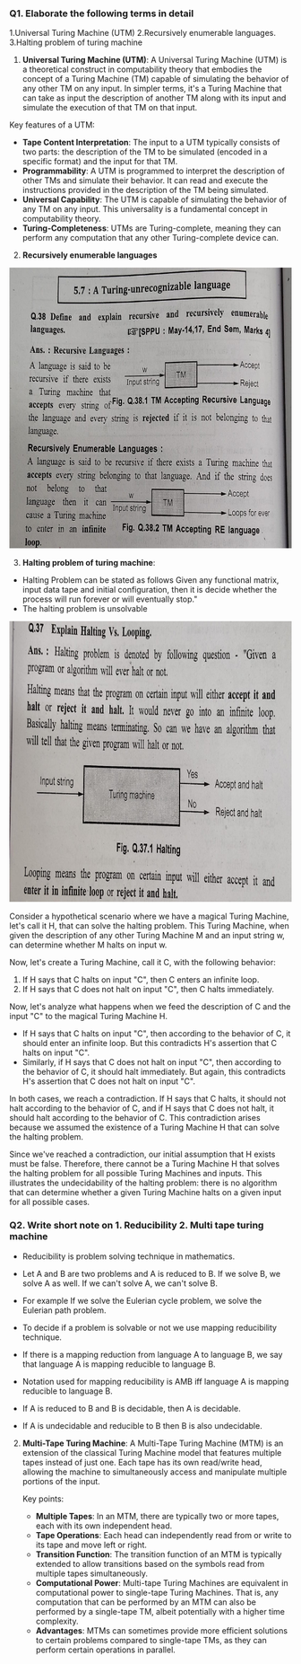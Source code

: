 ### Q1. Elaborate the following terms in detail
1.Universal Turing Machine (UTM)
2.Recursively enumerable languages.
3.Halting problem of turing machine

1. **Universal Turing Machine (UTM)**:
A Universal Turing Machine (UTM) is a theoretical construct in computability theory that embodies the concept of a Turing Machine (TM) capable of simulating the behavior of any other TM on any input. In simpler terms, it's a Turing Machine that can take as input the description of another TM along with its input and simulate the execution of that TM on that input.

Key features of a UTM:
- **Tape Content Interpretation**: The input to a UTM typically consists of two parts: the description of the TM to be simulated (encoded in a specific format) and the input for that TM.
- **Programmability**: A UTM is programmed to interpret the description of other TMs and simulate their behavior. It can read and execute the instructions provided in the description of the TM being simulated.
- **Universal Capability**: The UTM is capable of simulating the behavior of any TM on any input. This universality is a fundamental concept in computability theory.
- **Turing-Completeness**: UTMs are Turing-complete, meaning they can perform any computation that any other Turing-complete device can.

2. **Recursively enumerable languages**

<img title="a title" alt="Recursively enumerable language" src="./images/RecursiveEnumerable.jpeg" width="600" height="500" />


3. **Halting problem of turing machine**:
- Halting Problem can be stated as follows Given any functional matrix, input data tape and initial configuration, then it is decide whether the process will run forever or will eventually stop."
- The halting problem is unsolvable

<img title="a title" alt="Halting" src="./images/Halting.jpeg" width="600" height="500" />


Consider a hypothetical scenario where we have a magical Turing Machine, let's call it H, that can solve the halting problem. This Turing Machine, when given the description of any other Turing Machine M and an input string w, can determine whether M halts on input w.

Now, let's create a Turing Machine, call it C, with the following behavior:

1. If H says that C halts on input "C", then C enters an infinite loop.
2. If H says that C does not halt on input "C", then C halts immediately.

Now, let's analyze what happens when we feed the description of C and the input "C" to the magical Turing Machine H.

- If H says that C halts on input "C", then according to the behavior of C, it should enter an infinite loop. But this contradicts H's assertion that C halts on input "C".
- Similarly, if H says that C does not halt on input "C", then according to the behavior of C, it should halt immediately. But again, this contradicts H's assertion that C does not halt on input "C".

In both cases, we reach a contradiction. If H says that C halts, it should not halt according to the behavior of C, and if H says that C does not halt, it should halt according to the behavior of C. This contradiction arises because we assumed the existence of a Turing Machine H that can solve the halting problem.

Since we've reached a contradiction, our initial assumption that H exists must be false. Therefore, there cannot be a Turing Machine H that solves the halting problem for all possible Turing Machines and inputs. This illustrates the undecidability of the halting problem: there is no algorithm that can determine whether a given Turing Machine halts on a given input for all possible cases.

### Q2. Write short note on 1. Reducibility 2. Multi tape turing machine

- Reducibility is problem solving technique in mathematics.

- Let A and B are two problems and A is reduced to B. If we solve B, we solve A as well. If we can't solve A, we can't solve B.

- For example If we solve the Eulerian cycle problem, we solve the Eulerian path problem.

- To decide if a problem is solvable or not we use mapping reducibility technique.

- If there is a mapping reduction from language A to language B, we say that language A is mapping reducible to language B.

- Notation used for mapping reducibility is AMB iff language A is mapping reducible to language B.

- If A is reduced to B and B is decidable, then A is decidable.

- If A is undecidable and reducible to B then B is also undecidable.


2. **Multi-Tape Turing Machine**:
   A Multi-Tape Turing Machine (MTM) is an extension of the classical Turing Machine model that features multiple tapes instead of just one. Each tape has its own read/write head, allowing the machine to simultaneously access and manipulate multiple portions of the input.

   Key points:
   - **Multiple Tapes**: In an MTM, there are typically two or more tapes, each with its own independent head.
   - **Tape Operations**: Each head can independently read from or write to its tape and move left or right.
   - **Transition Function**: The transition function of an MTM is typically extended to allow transitions based on the symbols read from multiple tapes simultaneously.
   - **Computational Power**: Multi-tape Turing Machines are equivalent in computational power to single-tape Turing Machines. That is, any computation that can be performed by an MTM can also be performed by a single-tape TM, albeit potentially with a higher time complexity.
   - **Advantages**: MTMs can sometimes provide more efficient solutions to certain problems compared to single-tape TMs, as they can perform certain operations in parallel.


